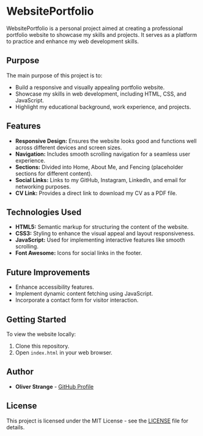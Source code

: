 # WebsitePortfolio

WebsitePortfolio is a personal project aimed at creating a professional portfolio website to showcase my skills and projects. It serves as a platform to practice and enhance my web development skills.

## Purpose

The main purpose of this project is to:

- Build a responsive and visually appealing portfolio website.
- Showcase my skills in web development, including HTML, CSS, and JavaScript.
- Highlight my educational background, work experience, and projects.

## Features

- **Responsive Design:** Ensures the website looks good and functions well across different devices and screen sizes.
- **Navigation:** Includes smooth scrolling navigation for a seamless user experience.
- **Sections:** Divided into Home, About Me, and Fencing (placeholder sections for different content).
- **Social Links:** Links to my GitHub, Instagram, LinkedIn, and email for networking purposes.
- **CV Link:** Provides a direct link to download my CV as a PDF file.

## Technologies Used

- **HTML5:** Semantic markup for structuring the content of the website.
- **CSS3:** Styling to enhance the visual appeal and layout responsiveness.
- **JavaScript:** Used for implementing interactive features like smooth scrolling.
- **Font Awesome:** Icons for social links in the footer.

## Future Improvements

- Enhance accessibility features.
- Implement dynamic content fetching using JavaScript.
- Incorporate a contact form for visitor interaction.

## Getting Started

To view the website locally:

1. Clone this repository.
2. Open `index.html` in your web browser.

## Author

- **Oliver Strange** - [GitHub Profile](https://github.com/Strange-Works)

## License

This project is licensed under the MIT License - see the [LICENSE](LICENSE) file for details.
